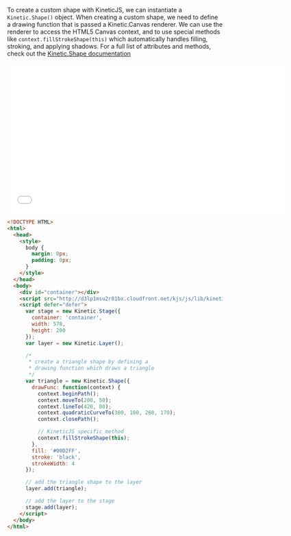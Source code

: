 To create a custom shape with KineticJS, we can instantiate a `Kinetic.Shape()` object.  When creating a custom shape, we need to define a drawing function that is passed a Kinetic.Canvas renderer.  We can use the renderer to access the HTML5 Canvas context, and to use special methods like `context.fillStrokeShape(this)` which automatically handles filling, stroking, and applying shadows.  For a full list of attributes and methods, check out the [Kinetic.Shape documentation](http://kineticjs.com/docs/Kinetic.Shape.html)

<iframe width="650" height="350" src="../Examples/Shapes/Custom.html" frameborder="0" allowfullscreen></iframe>

```html
<!DOCTYPE HTML>
<html>
  <head>
    <style>
      body {
        margin: 0px;
        padding: 0px;
      }
    </style>
  </head>
  <body>
    <div id="container"></div>
    <script src="http://d3lp1msu2r81bx.cloudfront.net/kjs/js/lib/kinetic-v5.1.0.min.js"></script>
    <script defer="defer">
      var stage = new Kinetic.Stage({
        container: 'container',
        width: 578,
        height: 200
      });
      var layer = new Kinetic.Layer();

      /*
       * create a triangle shape by defining a
       * drawing function which draws a triangle
       */
      var triangle = new Kinetic.Shape({
        drawFunc: function(context) {
          context.beginPath();
          context.moveTo(200, 50);
          context.lineTo(420, 80);
          context.quadraticCurveTo(300, 100, 260, 170);
          context.closePath();

          // KineticJS specific method
          context.fillStrokeShape(this);
        },
        fill: '#00D2FF',
        stroke: 'black',
        strokeWidth: 4
      });

      // add the triangle shape to the layer
      layer.add(triangle);

      // add the layer to the stage
      stage.add(layer);
    </script>
  </body>
</html>
```